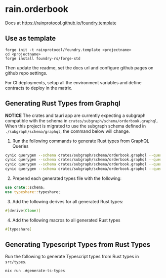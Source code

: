 # rain.orderbook

Docs at https://rainprotocol.github.io/foundry.template

## Use as template

```
forge init -t rainprotocol/foundry.template <projectname>
cd <projectname>
forge install foundry-rs/forge-std
```

Then update the readme, set the docs url and configure github pages on github repo settings.

For CI deployments, setup all the environment variables and define contracts to
deploy in the matrix.

## Generating Rust Types from Graphql

**NOTICE** The crates and tauri app are currently expecting a subgraph compatible with the schema in `crates/subgraph/schema/orderbook.graphql`. 
When this project is migrated to use the subgraph schema defined in `./subgraph/schema/graphql`, the command below will change.

1. Run the following commands to generate Rust types from GraphQL Queries
```bash
cynic querygen --schema crates/subgraph/schema/orderbook.graphql --query crates/subgraph/queries/vault.graphql  > crates/subgraph/src/types/vault.rs
cynic querygen --schema crates/subgraph/schema/orderbook.graphql --query crates/subgraph/queries/vaults.graphql  > crates/subgraph/src/types/vaults.rs
cynic querygen --schema crates/subgraph/schema/orderbook.graphql --query crates/subgraph/queries/order.graphql  > crates/subgraph/src/types/order.rs
cynic querygen --schema crates/subgraph/schema/orderbook.graphql --query crates/subgraph/queries/orders.graphql  > crates/subgraph/src/types/orders.rs
```

2. Prepend each generated types file with the following:
```rust
use crate::schema;
use typeshare::typeshare;
```

3. Add the following derives for all generated Rust types:
```rust
#[derive(Clone)]
```

4. Add the following macros to all generated Rust types
```rust
#[typeshare]
```

## Generating Typescript Types from Rust Types

Run the following to generate Typescript types from Rust types in `src/types`.
```bash
nix run .#generate-ts-types
```


